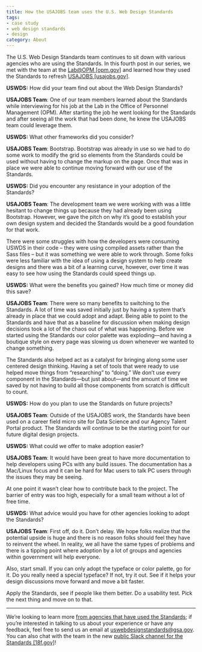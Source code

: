 ```yaml
---
title: How the USAJOBS team uses the U.S. Web Design Standards
tags:
- case study
- web design standards
- design
category: About
---
```

The U.S. Web Design Standards team continues to sit down with various agencies who are using the Standards. In this fourth post in our series, we met with the team at the [Lab@OPM [opm.gov]](https://lab.opm.gov/) and learned how they used the Standards to refresh [USAJOBS [usajobs.gov]](https://www.usajobs.gov/).

**USWDS:** How did your team find out about the Web Design Standards?

**USAJOBS Team**: One of our team members learned about the Standards while interviewing for his job at the Lab in the Office of Personnel Management (OPM). After starting the job he went looking for the Standards and after seeing all the work that had been done, he knew the USAJOBS team could leverage them.

**USWDS:** What other frameworks did you consider?

**USAJOBS Team**: Bootstrap. Bootstrap was already in use so we had to do some work to modify the grid so elements from the Standards could be used without having to change the markup on the page. Once that was in place we were able to continue moving forward with our use of the Standards.

**USWDS:** Did you encounter any resistance in your adoption of the Standards?

**USAJOBS Team**: The development team we were working with was a little hesitant to change things up because they had already been using Bootstrap. However, we gave the pitch on why it’s good to establish your own design system and decided the Standards would be a good foundation for that work.

There were some struggles with how the developers were consuming USWDS in their code – they were using compiled assets rather than the Sass files – but it was something we were able to work through. Some folks were less familiar with the idea of using a design system to help create designs and there was a bit of a learning curve, however, over time it was easy to see how using the Standards could speed things up.

**USWDS:** What were the benefits you gained? How much time or money did this save?

**USAJOBS Team**: There were so many benefits to switching to the Standards. A lot of time was saved initially just by having a system that’s already in place that we could adopt and adapt. Being able to point to the Standards and have that as a baseline for discussion when making design decisions took a lot of the chaos out of what was happening. Before we started using the Standards our color palette was exploding—and having a boutique style on every page was slowing us down whenever we wanted to change something.

The Standards also helped act as a catalyst for bringing along some user centered design thinking. Having a set of tools that were ready to use helped move things from “researching” to “doing.” We don’t use every component in the Standards—but just about—and the amount of time we saved by not having to build all those components from scratch is difficult to count.

**USWDS:** How do you plan to use the Standards on future projects?

**USAJOBS Team**: Outside of the USAJOBS work, the Standards have been used on a career field micro site for Data Science and our Agency Talent Portal product. The Standards will continue to be the starting point for our future digital design projects.

**USWDS:** What could we offer to make adoption easier?

**USAJOBS Team**: It would have been great to have more documentation to help developers using PCs with any build issues. The documentation has a Mac/Linux focus and it can be hard for Mac users to talk PC users through the issues they may be seeing.

At one point it wasn’t clear how to contribute back to the project. The barrier of entry was too high, especially for a small team without a lot of free time.

**USWDS:** What advice would you have for other agencies looking to adopt the Standards?

**USAJOBS Team**: First off, do it. Don’t delay. We hope folks realize that the potential upside is huge and there is no reason folks should feel they have to reinvent the wheel. In reality, we all have the same types of problems and there is a tipping point where adoption by a lot of groups and agencies within government will help everyone.

Also, start small. If you can only adopt the typeface or color palette, go for it. Do you really need a special typeface? If not, try it out. See if it helps your design discussions move forward and move a bit faster.

Apply the Standards, see if people like them better. Do a usability test. Pick the next thing and move on to that.


---

We’re looking to learn more [from agencies that have used the Standards](/getting-started/showcase/); if you’re interested in talking to us about your experience or have any feedback, feel free to send us an email at [uswebdesignstandards@gsa.gov](mailto:uswebdesignstandards@gsa.gov). You can also chat with the team in the new [public Slack channel for the Standards [18f.gov]](https://chat.18f.gov/)!
